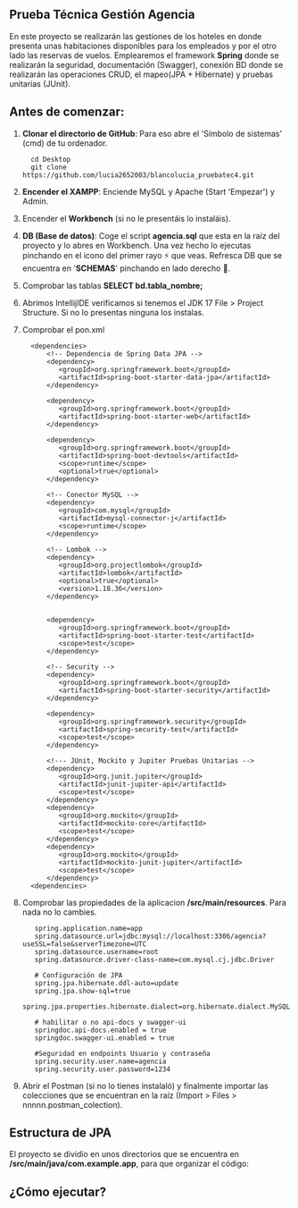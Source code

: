 ## **Prueba Técnica Gestión Agencia**

En este proyecto se realizarán las gestiones de los hoteles en donde presenta unas habitaciones disponibles para los empleados y por el otro lado
las reservas de vuelos. Emplearemos el framework **Spring** donde se realizarán la seguridad, documentación (Swagger), 
conexión BD donde se realizarán las operaciones CRUD, el mapeo(JPA + Hibernate) y pruebas unitarias (JUnit).

## Antes de comenzar:

1. **Clonar el directorio de GitHub**: Para eso abre el 'Símbolo de sistemas' (cmd) de tu ordenador.
    ```
      cd Desktop
      git clone https://github.com/lucia2652003/blancolucia_pruebatec4.git
    ```

2. **Encender el XAMPP**: Enciende MySQL y Apache (Start 'Empezar') y Admin.
 
3. Encender el **Workbench** (si no le presentáis lo instaláis).
 
4. **DB (Base de datos)**: Coge el script **agencia.sql** que esta en la raíz del proyecto y lo abres en Workbench.
   Una vez hecho lo ejecutas pinchando en el icono del primer rayo :zap: que veas. Refresca
   DB que se encuentra en '**SCHEMAS**' pinchando en lado derecho :arrows_counterclockwise:.
 
5. Comprobar las tablas **SELECT bd.tabla_nombre;**

6. Abrimos IntellijIDE verificamos si tenemos el JDK 17 File > Project Structure. Si no lo presentas 
   ninguna los instalas.

7. Comprobar el pon.xml
   ````
     <dependencies>
		 <!-- Dependencia de Spring Data JPA -->
		 <dependency>
			<groupId>org.springframework.boot</groupId>
			<artifactId>spring-boot-starter-data-jpa</artifactId>
		 </dependency>

		 <dependency>
			<groupId>org.springframework.boot</groupId>
			<artifactId>spring-boot-starter-web</artifactId>
		 </dependency>

		 <dependency>
			<groupId>org.springframework.boot</groupId>
			<artifactId>spring-boot-devtools</artifactId>
			<scope>runtime</scope>
			<optional>true</optional>
		 </dependency>

		 <!-- Conector MySQL -->
		 <dependency>
			<groupId>com.mysql</groupId>
			<artifactId>mysql-connector-j</artifactId>
			<scope>runtime</scope>
		 </dependency>

		 <!-- Lombok -->
		 <dependency>
			<groupId>org.projectlombok</groupId>
			<artifactId>lombok</artifactId>
			<optional>true</optional>
			<version>1.18.36</version>
		 </dependency>


		 <dependency>
			<groupId>org.springframework.boot</groupId>
			<artifactId>spring-boot-starter-test</artifactId>
			<scope>test</scope>
		 </dependency>

		 <!-- Security -->
		 <dependency>
			<groupId>org.springframework.boot</groupId>
			<artifactId>spring-boot-starter-security</artifactId>
		 </dependency>

		 <dependency>
			<groupId>org.springframework.security</groupId>
			<artifactId>spring-security-test</artifactId>
			<scope>test</scope>
		 </dependency>

		 <!--- JUnit, Mockito y Jupiter Pruebas Unitarias -->
		 <dependency>
			<groupId>org.junit.jupiter</groupId>
			<artifactId>junit-jupiter-api</artifactId>
			<scope>test</scope>
		 </dependency>
		 <dependency>
			<groupId>org.mockito</groupId>
			<artifactId>mockito-core</artifactId>
			<scope>test</scope>
		 </dependency>
		 <dependency>
			<groupId>org.mockito</groupId>
			<artifactId>mockito-junit-jupiter</artifactId>
			<scope>test</scope>
		 </dependency>
     <dependencies>
   ````
 
8. Comprobar las propiedades de la aplicacion **/src/main/resources**. Para nada no lo cambies.
    ````
       spring.application.name=app
       spring.datasource.url=jdbc:mysql://localhost:3306/agencia?useSSL=false&serverTimezone=UTC
       spring.datasource.username=root
       spring.datasource.driver-class-name=com.mysql.cj.jdbc.Driver

       # Configuración de JPA
       spring.jpa.hibernate.ddl-auto=update
       spring.jpa.show-sql=true
       spring.jpa.properties.hibernate.dialect=org.hibernate.dialect.MySQL8Dialect

       # habilitar o no api-docs y swagger-ui
       springdoc.api-docs.enabled = true
       springdoc.swagger-ui.enabled = true
   
       #Seguridad en endpoints Usuario y contraseña
       spring.security.user.name=agencia
       spring.security.user.password=1234
    `````
9. Abrir el Postman (si no lo tienes instalaló) y finalmente 
 importar las colecciones que se encuentran en la raíz (Import > Files > nnnnn.postman_colection).

## Estructura de JPA

El proyecto se dividío en unos directorios que se encuentra en 
**/src/main/java/com.example.app**, para que organizar el código:

  

## ¿Cómo ejecutar?
